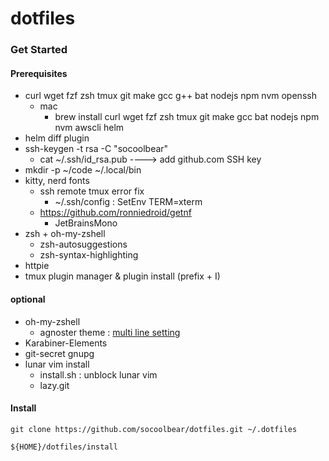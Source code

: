 # dotfiles

### Get Started

#### Prerequisites

- curl wget fzf zsh tmux git make gcc g++ bat nodejs npm nvm openssh
  - mac
    - brew install curl wget fzf zsh tmux git make gcc bat nodejs npm nvm awscli helm
- helm diff plugin
- ssh-keygen -t rsa -C "socoolbear"
  - cat ~/.ssh/id_rsa.pub ----> add github.com SSH key
- mkdir -p ~/code  ~/.local/bin
- kitty, nerd fonts
  - ssh remote tmux error fix
    - ~/.ssh/config : SetEnv TERM=xterm
  - https://github.com/ronniedroid/getnf
    - JetBrainsMono
- zsh + oh-my-zshell
    - zsh-autosuggestions
    - zsh-syntax-highlighting
- httpie
- tmux plugin manager & plugin install (prefix + I)
 

#### optional

- oh-my-zshell
    - agnoster theme : [multi line setting](https://gist.github.com/socoolbear/d59447cfaffc24ee914e27fe3019cd81)
- Karabiner-Elements
- git-secret gnupg
- lunar vim install
    - install.sh : unblock lunar vim
    - lazy.git

#### Install

```shell
git clone https://github.com/socoolbear/dotfiles.git ~/.dotfiles

${HOME}/dotfiles/install
```

